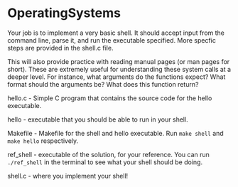 # OperatingSystems
Your job is to implement a very basic shell. It should accept input from the command line,
parse it, and run the executable specified. More specfic steps are provided in the shell.c file.

This will also provide practice with reading manual pages (or man pages for short). These are
extremely useful for understanding these system calls at a deeper level. For instance,
what arguments do the functions expect? What format should the arguments be? What does this
function return?

hello.c - Simple C program that contains the source code for the hello executable.

hello - executable that you should be able to run in your shell.

Makefile - Makefile for the shell and hello executable. Run `make shell` and `make hello` respectively.

ref_shell - executable of the solution, for your reference. You can run `./ref_shell` in the terminal
            to see what your shell should be doing.
            
shell.c - where you implement your shell!
